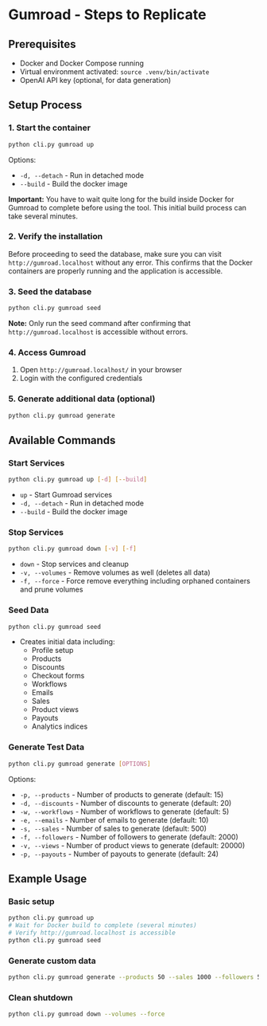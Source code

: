 # Gumroad - Steps to Replicate

## Prerequisites
- Docker and Docker Compose running
- Virtual environment activated: `source .venv/bin/activate`
- OpenAI API key (optional, for data generation)

## Setup Process

### 1. Start the container
```bash
python cli.py gumroad up
```
Options:
- `-d, --detach` - Run in detached mode
- `--build` - Build the docker image

**Important:** You have to wait quite long for the build inside Docker for Gumroad to complete before using the tool. This initial build process can take several minutes.

### 2. Verify the installation
Before proceeding to seed the database, make sure you can visit `http://gumroad.localhost` without any error. This confirms that the Docker containers are properly running and the application is accessible.

### 3. Seed the database
```bash
python cli.py gumroad seed
```

**Note:** Only run the seed command after confirming that `http://gumroad.localhost` is accessible without errors.

### 4. Access Gumroad
1. Open `http://gumroad.localhost/` in your browser
2. Login with the configured credentials

### 5. Generate additional data (optional)
```bash
python cli.py gumroad generate
```

## Available Commands

### Start Services
```bash
python cli.py gumroad up [-d] [--build]
```
- `up` - Start Gumroad services
- `-d, --detach` - Run in detached mode
- `--build` - Build the docker image

### Stop Services
```bash
python cli.py gumroad down [-v] [-f]
```
- `down` - Stop services and cleanup
- `-v, --volumes` - Remove volumes as well (deletes all data)
- `-f, --force` - Force remove everything including orphaned containers and prune volumes

### Seed Data
```bash
python cli.py gumroad seed
```
- Creates initial data including:
  - Profile setup
  - Products
  - Discounts
  - Checkout forms
  - Workflows
  - Emails
  - Sales
  - Product views
  - Payouts
  - Analytics indices

### Generate Test Data
```bash
python cli.py gumroad generate [OPTIONS]
```
Options:
- `-p, --products` - Number of products to generate (default: 15)
- `-d, --discounts` - Number of discounts to generate (default: 20)
- `-w, --workflows` - Number of workflows to generate (default: 5)
- `-e, --emails` - Number of emails to generate (default: 10)
- `-s, --sales` - Number of sales to generate (default: 500)
- `-f, --followers` - Number of followers to generate (default: 2000)
- `-v, --views` - Number of product views to generate (default: 20000)
- `-p, --payouts` - Number of payouts to generate (default: 24)

## Example Usage

### Basic setup
```bash
python cli.py gumroad up
# Wait for Docker build to complete (several minutes)
# Verify http://gumroad.localhost is accessible
python cli.py gumroad seed
```

### Generate custom data
```bash
python cli.py gumroad generate --products 50 --sales 1000 --followers 5000
```

### Clean shutdown
```bash
python cli.py gumroad down --volumes --force
```
